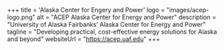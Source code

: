 +++
title = 'Alaska Center for Engery and Power'
logo = "images/acep-logo.png"
alt = "ACEP Alaska Center for Energy and Power"
description = "University of Alaska Fairbanks’ Alaska Center for Energy and Power"
tagline = "Developing practical, cost-effective energy solutions for Alaska and beyond"
websiteUrl = "https://acep.uaf.edu"
+++